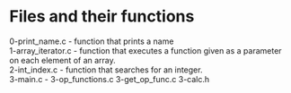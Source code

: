 <h1>Files and their functions</h1>
<p>
0-print_name.c - function that prints a name<br>
1-array_iterator.c - function that executes a function given as a parameter on each element of an array.<br>
2-int_index.c -  function that searches for an integer.<br>
3-main.c - 
3-op_functions.c
3-get_op_func.c
3-calc.h
</p>